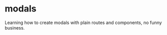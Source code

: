 # modals

<p>Learning how to create modals with plain routes and components, no funny business.</p>
